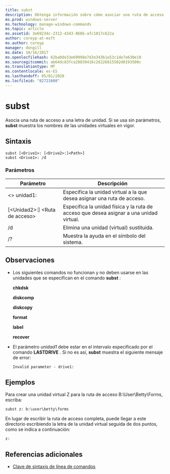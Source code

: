 ```yaml
---
title: subst
description: Obtenga información sobre cómo asociar una ruta de acceso a una letra de unidad.
ms.prod: windows-server
ms.technology: manage-windows-commands
ms.topic: article
ms.assetid: 3e69234c-2312-4343-868b-afc1017c622a
author: coreyp-at-msft
ms.author: coreyp
manager: dongill
ms.date: 10/16/2017
ms.openlocfilehash: 62ba0de33e69998e7d3e343b1e53c1de7e630e10
ms.sourcegitcommit: ab64dc83fca28039416c26226815502d0193500c
ms.translationtype: MT
ms.contentlocale: es-ES
ms.lasthandoff: 05/01/2020
ms.locfileid: "82721608"
---
```

# <a name="subst"></a>subst



Asocia una ruta de acceso a una letra de unidad. Si se usa sin parámetros, **subst** muestra los nombres de las unidades virtuales en vigor.



## <a name="syntax"></a>Sintaxis

```
subst [<Drive1>: [<Drive2>:]<Path>] 
subst <Drive1>: /d
```

### <a name="parameters"></a>Parámetros

|Parámetro|Descripción|
|---------|-----------|
|\<> unidad1:|Especifica la unidad virtual a la que desea asignar una ruta de acceso.|
|[\<Unidad2>:] \<Ruta de acceso>|Especifica la unidad física y la ruta de acceso que desea asignar a una unidad virtual.|
|/d|Elimina una unidad (virtual) sustituida.|
|/?|Muestra la ayuda en el símbolo del sistema.|

## <a name="remarks"></a>Observaciones

-   Los siguientes comandos no funcionan y no deben usarse en las unidades que se especifican en el comando **subst** :

    **chkdsk**

    **diskcomp**

    **diskcopy**

    **format**

    **label**

    **recover**
-   El parámetro *unidad1* debe estar en el intervalo especificado por el comando **LASTDRIVE** . Si no es así, **subst** muestra el siguiente mensaje de error:

    `Invalid parameter - drive1:`

## <a name="examples"></a><a name="BKMK_examples"></a>Ejemplos

Para crear una unidad virtual Z para la ruta de acceso B:\User\Betty\Forms, escriba:
```
subst z: b:\user\betty\forms 
```
En lugar de escribir la ruta de acceso completa, puede llegar a este directorio escribiendo la letra de la unidad virtual seguida de dos puntos, como se indica a continuación:
```
z: 
```

## <a name="additional-references"></a>Referencias adicionales

- [Clave de sintaxis de línea de comandos](command-line-syntax-key.md)